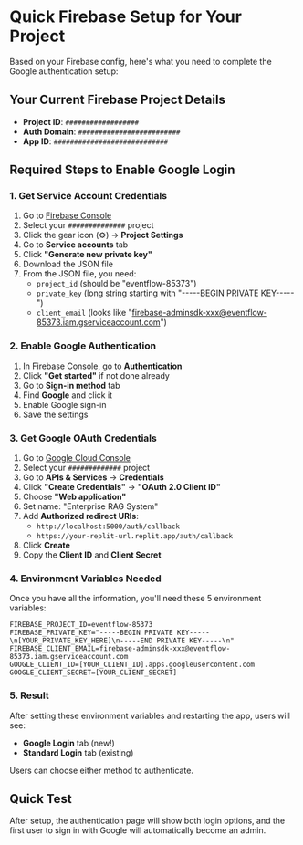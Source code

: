 # Quick Firebase Setup for Your Project

Based on your Firebase config, here's what you need to complete the Google authentication setup:

## Your Current Firebase Project Details
- **Project ID**: `##################`
- **Auth Domain**: `#########################`
- **App ID**: `############################`

## Required Steps to Enable Google Login

### 1. Get Service Account Credentials
1. Go to [Firebase Console](https://console.firebase.google.com/)
2. Select your `##############` project
3. Click the gear icon (⚙️) → **Project Settings**
4. Go to **Service accounts** tab
5. Click **"Generate new private key"**
6. Download the JSON file
7. From the JSON file, you need:
   - `project_id` (should be "eventflow-85373")
   - `private_key` (long string starting with "-----BEGIN PRIVATE KEY-----")
   - `client_email` (looks like "firebase-adminsdk-xxx@eventflow-85373.iam.gserviceaccount.com")

### 2. Enable Google Authentication
1. In Firebase Console, go to **Authentication**
2. Click **"Get started"** if not done already
3. Go to **Sign-in method** tab
4. Find **Google** and click it
5. Enable Google sign-in
6. Save the settings

### 3. Get Google OAuth Credentials
1. Go to [Google Cloud Console](https://console.cloud.google.com/)
2. Select your `#############` project
3. Go to **APIs & Services** → **Credentials**
4. Click **"Create Credentials"** → **"OAuth 2.0 Client ID"**
5. Choose **"Web application"**
6. Set name: "Enterprise RAG System"
7. Add **Authorized redirect URIs**:
   - `http://localhost:5000/auth/callback`
   - `https://your-replit-url.replit.app/auth/callback`
8. Click **Create**
9. Copy the **Client ID** and **Client Secret**

### 4. Environment Variables Needed

Once you have all the information, you'll need these 5 environment variables:

```
FIREBASE_PROJECT_ID=eventflow-85373
FIREBASE_PRIVATE_KEY="-----BEGIN PRIVATE KEY-----\n[YOUR_PRIVATE_KEY_HERE]\n-----END PRIVATE KEY-----\n"
FIREBASE_CLIENT_EMAIL=firebase-adminsdk-xxx@eventflow-85373.iam.gserviceaccount.com
GOOGLE_CLIENT_ID=[YOUR_CLIENT_ID].apps.googleusercontent.com
GOOGLE_CLIENT_SECRET=[YOUR_CLIENT_SECRET]
```

### 5. Result
After setting these environment variables and restarting the app, users will see:
- **Google Login** tab (new!)
- **Standard Login** tab (existing)

Users can choose either method to authenticate.

## Quick Test
After setup, the authentication page will show both login options, and the first user to sign in with Google will automatically become an admin.